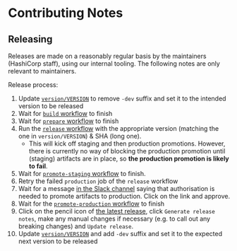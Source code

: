 # Contributing Notes

## Releasing

Releases are made on a reasonably regular basis by the maintainers (HashiCorp staff), using our internal tooling. The following notes are only relevant to maintainers.

Release process:

1. Update [`version/VERSION`](https://github.com/hashicorp/hc-install/blob/main/version/VERSION) to remove `-dev` suffix and set it to the intended version to be released
1. Wait for [`build` workflow](https://github.com/hashicorp/hc-install/actions/workflows/build.yml) to finish
1. Wait for [`prepare` workflow](https://github.com/hashicorp/crt-workflows-common/actions/workflows/crt-prepare.yml) to finish
1. Run the [`release` workflow](https://github.com/hashicorp/hc-install/actions/workflows/release.yml) with the appropriate version (matching the one in `version/VERSION`) & SHA (long one).
   - This will kick off staging and then production promotions. However, there is currently no way of blocking the production promotion until (staging) artifacts are in place, so **the production promotion is likely to fail**.
1. Wait for [`promote-staging` workflow](https://github.com/hashicorp/crt-workflows-common/actions/workflows/crt-promote-staging.yml) to finish.
1. Retry the failed `production` job of the `release` workflow
1. Wait for a message [in the Slack channel](https://hashicorp.enterprise.slack.com/archives/C01QDH3Q37W) saying that authorisation is needed to promote artifacts to production. Click on the link and approve.
1. Wait for the [`promote-production` workflow](https://github.com/hashicorp/crt-workflows-common/actions/workflows/crt-promote-production.yml) to finish
1. Click on the pencil icon of [the latest release](https://github.com/hashicorp/hc-install/releases), click `Generate release notes`, make any manual changes if necessary (e.g. to call out any breaking changes) and `Update release`.
1. Update [`version/VERSION`](https://github.com/hashicorp/hc-install/blob/main/version/VERSION) and add `-dev` suffix and set it to the expected next version to be released
